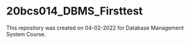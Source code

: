 # 20bcs014_DBMS_Firsttest
This repository was created on 04-02-2022 for Database Management System Course.
